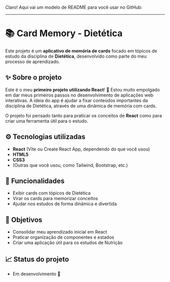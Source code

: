 Claro! Aqui vai um modelo de README para você usar no GitHub:

---

# 📚 Card Memory - Dietética

Este projeto é um **aplicativo de memória de cards** focado em tópicos de estudo da disciplina de **Dietética**, desenvolvido como parte do meu processo de aprendizado.

## ✨ Sobre o projeto

Este é o meu **primeiro projeto utilizando React**! 🎉 Estou muito empolgado em dar meus primeiros passos no desenvolvimento de aplicações web interativas. A ideia do app é ajudar a fixar conteúdos importantes da disciplina de Dietética, através de uma dinâmica de memória com cards.

O projeto foi pensado tanto para praticar os conceitos de **React** como para criar uma ferramenta útil para o estudo.

## ⚙️ Tecnologias utilizadas

- **React** (Vite ou Create React App, dependendo do que você usou)
- **HTML5**
- **CSS3**
- (Outras que você usou, como Tailwind, Bootstrap, etc.)

## 🚀 Funcionalidades

- Exibir cards com tópicos de Dietética
- Virar os cards para memorizar conceitos
- Ajudar nos estudos de forma dinâmica e divertida

## 🎯 Objetivos

- Consolidar meu aprendizado inicial em React
- Praticar organização de componentes e estados
- Criar uma aplicação útil para os estudos de Nutrição

## 📈 Status do projeto

- Em desenvolvimento 🚧
